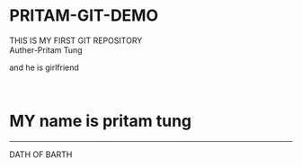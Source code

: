 # PRITAM-GIT-DEMO
THIS IS MY FIRST GIT REPOSITORY 
<br>
Auther-Pritam Tung 
<p>and he is girlfriend </p>
<br>
<h1>MY name is pritam tung </h1>
<hr>
<lavel for ="date of brith">DATH OF  BARTH </lavel>
